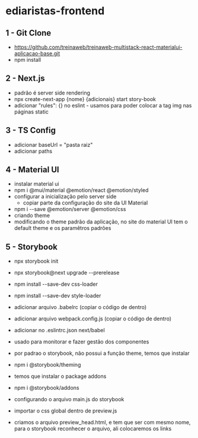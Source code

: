 # ediaristas-frontend

## 1 - Git Clone
  - https://github.com/treinaweb/treinaweb-multistack-react-materialui-aplicacao-base.git
  - npm install

## 2 - Next.js
  - padrão é server side rendering 
  - npx create-next-app {nome} {adicionais} start story-book
  - adicionar "rules": {} no eslint - usamos para poder colocar a tag img nas páginas static

## 3 - TS Config
  - adicionar baseUrl = "pasta raiz"
  - adicionar paths

## 4 - Material UI
  - instalar material ui
  - npm i @mui/material @emotion/react @emotion/styled  
  - configurar a inicialização pelo server side
    - copiar parte da configuração do site da UI Material
  - npm i --save @emotion/server @emotion/css
  - criando theme
  - modificando o theme padrão da aplicação, no site do material UI tem o default theme e os paramêtros padrões

## 5 - Storybook
  - npx storybook init
  - npx storybook@next upgrade --prerelease
  - npm install --save-dev css-loader
  - npm install --save-dev style-loader

  - adicionar arquivo .babelrc (copiar o código de dentro)
  - adicionar arquivo webpack.config.js (copiar o código de dentro)
  - adicionar no .eslintrc.json next/babel

  - usado para monitorar e fazer gestão dos componentes

  - por padrao o storybook, não possui a função theme, temos que instalar
  - npm i @storybook/theming

  - temos que instalar o package addons
  - npm i @storybook/addons

  - configurando o arquivo main.js do storybook
  - importar o css global dentro de preview.js
  - criamos o arquivo preview_head.html, e tem que ser com mesmo nome, para o storybook reconhecer o arquivo, ali colocaremos os links

